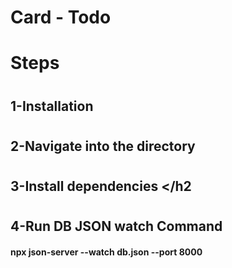 <h1>Card - Todo</h1> 

# Steps
# <h2> 1-Installation </h2>
# <h2> 2-Navigate into the directory </h2>
# <h2> 3-Install dependencies </h2
# <h2> 4-Run DB JSON watch Command </h2>
 <h4> npx json-server --watch db.json --port 8000 </h4>
